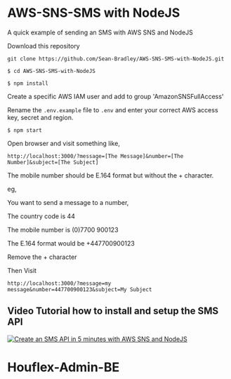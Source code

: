 # AWS-SNS-SMS with NodeJS
A quick example of sending an SMS with AWS SNS and NodeJS

Download this repository

`git clone https://github.com/Sean-Bradley/AWS-SNS-SMS-with-NodeJS.git`

`$ cd AWS-SNS-SMS-with-NodeJS`

`$ npm install`

Create a specific AWS IAM user and add to group 'AmazonSNSFullAccess'

Rename the `.env.example` file to `.env` and enter your correct AWS access key, secret and region.

`$ npm start`

Open browser and visit something like,

`http://localhost:3000/?message=[The Message]&number=[The Number]&subject=[The Subject]`

The mobile number should be E.164 format but without the + character.

eg, 

You want to send a message to a number,

The country code is 44

The mobile number is (0)7700 900123

The E.164 format would be +447700900123

Remove the + character

Then Visit 

`http://localhost:3000/?message=my message&number=447700900123&subject=My Subject`

## Video Tutorial how to install and setup the SMS API

[![Create an SMS API in 5 minutes with AWS SNS and NodeJS](https://img.youtube.com/vi/MvUdqXI-s7g/0.jpg)](https://youtu.be/MvUdqXI-s7g)


# Houflex-Admin-BE
